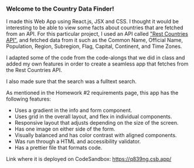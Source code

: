 ### Welcome to the Country Data Finder!

I made this Web App using React.js, JSX and CSS. I thought it would be interesting to be able to view some facts about countries that are fetched from an API. For this particular project, I used an API called ["Rest Countries API"](https://restcountries.com/), and fetched data from it such as the Common Name, Official Name, Population, Region, Subregion, Flag, Capital, Continent, and Time Zones.

I adapted some of the code from the code-alongs that we did in class and added my own features in order to create a seamless app that fetches from the Rest Countries API.

I also made sure that the search was a fulltext search.

As mentioned in the Homework #2 requirements page, this app has the following features:

- Uses a gradient in the info and form component.
- Uses grid in the overall layout, and flex in individual components.
- Responsive layout that adjusts depending on the size of the screen.
- Has one image on either side of the form.
- Visually balanced and has color contrast with aligned components.
- Was run through a HTML and accessibility validator.
- Has a prettier file that formats code.

Link where it is deployed on CodeSandbox: https://q839ng.csb.app/
